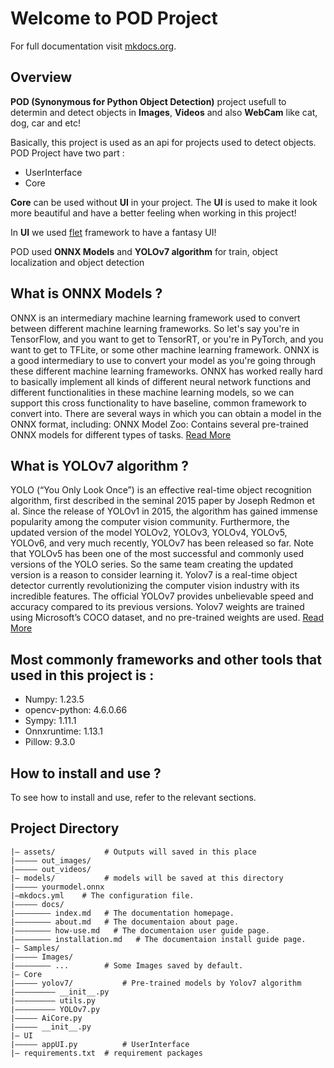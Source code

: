 # Welcome to POD Project

For full documentation visit [mkdocs.org](https://www.mkdocs.org).

## Overview

**POD (Synonymous for Python Object Detection)** project usefull to determin and detect objects in **Images**, **Videos** and also **WebCam** like cat, dog, car and etc!

Basically, this project is used as an api for projects used to detect objects. POD Project have two part :

- UserInterface
- Core

**Core** can be used without **UI** in your project. The **UI** is used to make it look more beautiful and have a better feeling when working in this project!

In **UI** we used [flet](https://github.com/flet-dev/flet) framework to have a fantasy UI!

POD used **ONNX Models** and **YOLOv7 algorithm** for train, object localization and object detection

## What is ONNX Models ?

ONNX is an intermediary machine learning framework used to convert between different machine learning frameworks. So let's say you're in TensorFlow, and you want to get to TensorRT, or you're in PyTorch, and you want to get to TFLite, or some other machine learning framework. ONNX is a good intermediary to use to convert your model as you're going through these different machine learning frameworks.
ONNX has worked really hard to basically implement all kinds of different neural network functions and different functionalities in these machine learning models, so we can support this cross functionality to have baseline, common framework to convert into.
There are several ways in which you can obtain a model in the ONNX format, including: ONNX Model Zoo: Contains several pre-trained ONNX models for different types of tasks. [Read More](https://onnx.ai/)

## What is YOLOv7 algorithm ?

YOLO (“You Only Look Once”) is an effective real-time object recognition algorithm, first described in the seminal 2015 paper by Joseph Redmon et al.
Since the release of YOLOv1 in 2015, the algorithm has gained immense popularity among the computer vision community. Furthermore, the updated version of the model YOLOv2, YOLOv3, YOLOv4, YOLOv5, YOLOv6, and very much recently, YOLOv7 has been released so far. Note that YOLOv5 has been one of the most successful and commonly used versions of the YOLO series. So the same team creating the updated version is a reason to consider learning it. Yolov7 is a real-time object detector currently revolutionizing the computer vision industry with its incredible features. The official YOLOv7 provides unbelievable speed and accuracy compared to its previous versions. Yolov7 weights are trained using Microsoft’s COCO dataset, and no pre-trained weights are used. [Read More](https://learnopencv.com/yolov7-object-detection-paper-explanation-and-inference/)


## Most commonly frameworks and other tools that used in this project is :

* Numpy: 1.23.5
* opencv-python: 4.6.0.66
* Sympy: 1.11.1
* Onnxruntime: 1.13.1
* Pillow: 9.3.0



## How to install and use ?
To see how to install and use, refer to the relevant sections.

## Project Directory
    |— assets/           # Outputs will saved in this place 
    |————— out_images/
    |————— out_videos/
    |— models/           # models will be saved at this directory
    |————— yourmodel.onnx
    |—mkdocs.yml    # The configuration file.
    |————— docs/
    |———————— index.md   # The documentation homepage.
    |———————— about.md   # The documentaion about page.
    |———————— how-use.md   # The documentaion user guide page.
    |———————— installation.md   # The documentaion install guide page.
    |— Samples/
    |————— Images/
    |———————— ...        # Some Images saved by default.
    |— Core
    |————— yolov7/           # Pre-trained models by Yolov7 algorithm
    |————————— __init__.py
    |————————— utils.py
    |————————— YOLOv7.py
    |————— AiCore.py
    |————— __init__.py
    |— UI
    |————— appUI.py          # UserInterface
    |— requirements.txt  # requirement packages
